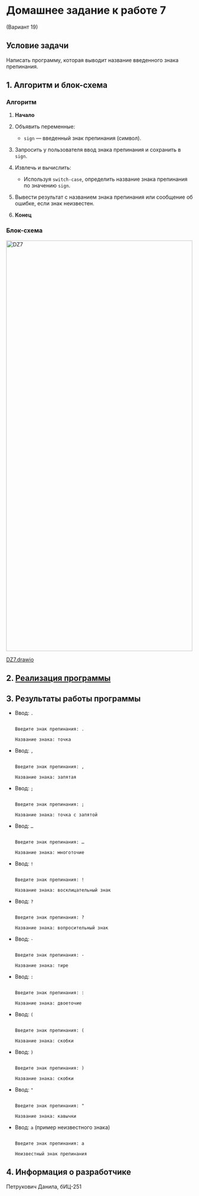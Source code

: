# Домашнее задание к работе 7

(Вариант 19)

## Условие задачи

Написать программу, которая выводит название введенного знака препинания. 

## 1. Алгоритм и блок-схема

### Алгоритм

1. **Начало**

2. Объявить переменные:

   - `sign` — введенный знак препинания (символ).

3. Запросить у пользователя ввод знака препинания и сохранить в `sign`.

4. Извлечь и вычислить:

   - Используя `switch-case`, определить название знака препинания по значению `sign`.

5. Вывести результат с названием знака препинания или сообщение об ошибке, если знак неизвестен.

6. **Конец**

### Блок-схема

<img width="501" height="1101" alt="DZ7" src="https://github.com/user-attachments/assets/61b28cba-78aa-481d-aa59-f38080196216" />


[DZ7.drawio](https://github.com/danechek07/rabota-7/blob/main/DZ7.png)

## 2. [Реализация программы](https://github.com/danechek07/rabota-7/blob/main/%237.c)

## 3. Результаты работы программы

- Ввод: `.`

  ```

  Введите знак препинания: .

  Название знака: точка

  ```

- Ввод: `,`

  ```

  Введите знак препинания: ,

  Название знака: запятая

  ```

- Ввод: `;`

  ```

  Введите знак препинания: ;

  Название знака: точка с запятой

  ```

- Ввод: `…`

  ```

  Введите знак препинания: …

  Название знака: многоточие

  ```

- Ввод: `!`

  ```

  Введите знак препинания: !

  Название знака: восклицательный знак

  ```

- Ввод: `?`

  ```

  Введите знак препинания: ?

  Название знака: вопросительный знак

  ```

- Ввод: `-`

  ```

  Введите знак препинания: -

  Название знака: тире

  ```

- Ввод: `:`

  ```

  Введите знак препинания: :

  Название знака: двоеточие

  ```

- Ввод: `(`

  ```

  Введите знак препинания: (

  Название знака: скобки

  ```

- Ввод: `)`

  ```

  Введите знак препинания: )

  Название знака: скобки

  ```

- Ввод: `"`

  ```

  Введите знак препинания: "

  Название знака: кавычки

  ```

- Ввод: `a` (пример неизвестного знака)

  ```

  Введите знак препинания: a

  Неизвестный знак препинания

  ```

## 4. Информация о разработчике

Петрукович Данила, бИЦ-251
